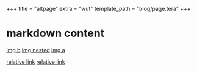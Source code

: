 +++
title = "altpage"
extra = "wut"
template_path = "blog/page.tera"
+++

# markdown content

[img b](/blog/post1/b.png)
[img nested](/blog/post1/_src/nested.png)
[img a](/blog/post1/a.png)

[relative link](box.png)
[relative link](_src/nested.png)